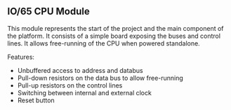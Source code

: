 ## IO/65 CPU Module
This module represents the start of the project and the main component of the platform. It consists of a simple board exposing the buses and control lines. It allows free-running of the CPU when powered standalone.

Features:

- Unbuffered access to address and databus
- Pull-down resistors on the data bus to allow free-running
- Pull-up resistors on the control lines
- Switching between internal and external clock
- Reset button
